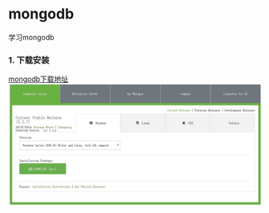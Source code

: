 # mongodb
学习mongodb
### 1. 下载安装
[mongodb下载地址](https://www.mongodb.com/download-center#community "mongodb下载地址")  
![下载页面](/images/mongodb.JPG "下载页面")

